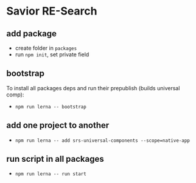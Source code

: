 # Savior RE-Search

## add package

 - create folder in `packages`
 - run `npm init`, set private field

## bootstrap
To install all packages deps and run their prepublish (builds universal comp):
- `npm run lerna -- bootstrap`

## add one project to another
 - `npm run lerna -- add srs-universal-components --scope=native-app`

## run script in all packages
 - `npm run lerna -- run start`